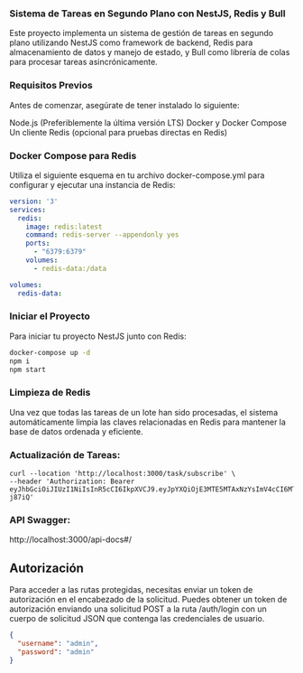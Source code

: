 ### Sistema de Tareas en Segundo Plano con NestJS, Redis y Bull

Este proyecto implementa un sistema de gestión de tareas en segundo plano utilizando NestJS como framework de backend, Redis para almacenamiento de datos y manejo de estado, y Bull como librería de colas para procesar tareas asincrónicamente.

### Requisitos Previos

Antes de comenzar, asegúrate de tener instalado lo siguiente:

Node.js (Preferiblemente la última versión LTS)
Docker y Docker Compose
Un cliente Redis (opcional para pruebas directas en Redis)

### Docker Compose para Redis
Utiliza el siguiente esquema en tu archivo docker-compose.yml para configurar y ejecutar una instancia de Redis:
```yaml
version: '3'
services:
  redis:
    image: redis:latest
    command: redis-server --appendonly yes
    ports:
      - "6379:6379"
    volumes:
      - redis-data:/data

volumes:
  redis-data:

```
### Iniciar el Proyecto
Para iniciar tu proyecto NestJS junto con Redis:

```sh
docker-compose up -d
npm i
npm start
```
### Limpieza de Redis
Una vez que todas las tareas de un lote han sido procesadas, el sistema automáticamente limpia las claves relacionadas en Redis para mantener la base de datos ordenada y eficiente.


### Actualización de Tareas:

```curl
curl --location 'http://localhost:3000/task/subscribe' \
--header 'Authorization: Bearer eyJhbGciOiJIUzI1NiIsInR5cCI6IkpXVCJ9.eyJpYXQiOjE3MTE5MTAxNzYsImV4cCI6MTcxMTkxMDIzNn0.I0m1lqw_VDozs4g4ihl_a3BNzrM48H8MOE4cB-j87iQ'
```
### API Swagger: 
http://localhost:3000/api-docs#/

## Autorización
Para acceder a las rutas protegidas, necesitas enviar un token de autorización en el encabezado de la solicitud. Puedes obtener un token de autorización enviando una solicitud POST a la ruta /auth/login con un cuerpo de solicitud JSON que contenga las credenciales de usuario.

```json
{
  "username": "admin",
  "password": "admin"
}
```
